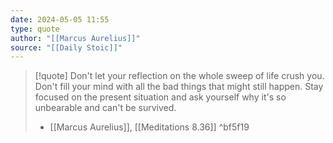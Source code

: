 ```yaml
---
date: 2024-05-05 11:55
type: quote
author: "[[Marcus Aurelius]]"
source: "[[Daily Stoic]]"
---
```


> [!quote]
> Don't let your reflection on the whole sweep of life crush you. Don't fill your mind with all the bad things that might still happen. Stay focused on the present situation and ask yourself why it's so unbearable and can't be survived. 
> - [[Marcus Aurelius]], [[Meditations 8.36]]
^bf5f19
